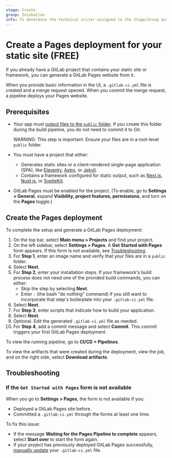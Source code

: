 ```yaml
---
stage: Create
group: Incubation
info: To determine the technical writer assigned to the Stage/Group associated with this page, see https://about.gitlab.com/handbook/product/ux/technical-writing/#assignments
---
```


# Create a Pages deployment for your static site **(FREE)**

If you already have a GitLab project that contains your static site or framework,
you can generate a GitLab Pages website from it.

When you provide basic information in the UI, a `.gitlab-ci.yml` file is created
and a merge request opened. When you commit the merge request,
a pipeline deploys your Pages website.

## Prerequisites

- Your app must [output files to the `public` folder](../public_folder.md). If you create
  this folder during the build pipeline, you do not need to commit it to Git.

  WARNING:
  This step is important. Ensure your files are in a root-level `public` folder.

- You must have a project that either:
  - Generates static sites or a client-rendered single-page application (SPA),
    like [Eleventy](https://www.11ty.dev), [Astro](https://astro.build), or [Jekyll](https://jekyllrb.com).
  - Contains a framework configured for static output, such as [Next.js](https://nextjs.org),
    [Nuxt.js](https://nuxtjs.org), or [SvelteKit](https://kit.svelte.dev).
- GitLab Pages must be enabled for the project. (To enable, go to **Settings > General**,
  expand **Visibility, project features, permissions**, and turn on the **Pages** toggle.)

## Create the Pages deployment

To complete the setup and generate a GitLab Pages deployment:

1. On the top bar, select **Main menu > Projects** and find your project.
1. On the left sidebar, select **Settings > Pages**. A **Get Started with Pages** form appears.
   If this form is not available, see [Troubleshooting](#if-the-get-started-with-pages-form-is-not-available).
1. For **Step 1**, enter an image name and verify that your files are in a `public` folder.
1. Select **Next**.
1. For **Step 2**, enter your installation steps. If your framework's build process does not
   need one of the provided build commands, you can either:
   - Skip the step by selecting **Next**.
   - Enter `:` (the bash "do nothing" command) if you still want to incorporate that
     step's boilerplate into your `.gitlab-ci.yml` file.
1. Select **Next**.
1. For **Step 3**, enter scripts that indicate how to build your application.
1. Select **Next**.
1. Optional. Edit the generated `.gitlab-ci.yml` file as needed.
1. For **Step 4**, add a commit message and select **Commit**. This commit triggers your first
   GitLab Pages deployment.

To view the running pipeline, go to **CI/CD > Pipelines**.

To view the artifacts that were created during the deployment, view the job,
and on the right side, select **Download artifacts**.

## Troubleshooting

### If the `Get Started with Pages` form is not available

When you go to **Settings > Pages**, the form is not available if you:

- Deployed a GitLab Pages site before.
- Committed a `.gitlab-ci.yml` through the forms at least one time.

To fix this issue:

- If the message **Waiting for the Pages Pipeline to complete** appears, select
  **Start over** to start the form again.
- If your project has previously deployed GitLab Pages successfully,
  [manually update](pages_from_scratch.md) your `.gitlab-ci.yml` file.
